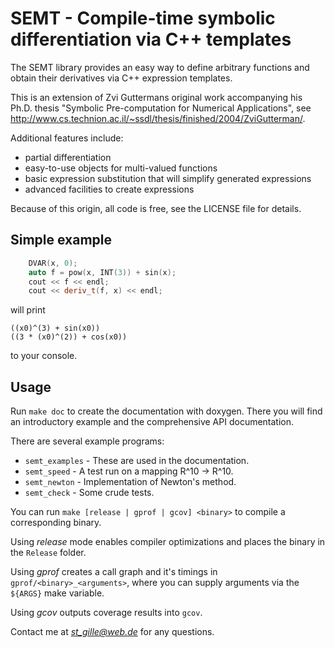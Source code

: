  SEMT - Compile-time symbolic differentiation via C++ templates
============================================================================

The SEMT library provides an easy way to define arbitrary functions
and obtain their derivatives via C++ expression templates.

This is an extension of Zvi Guttermans original work
accompanying his Ph.D. thesis
"Symbolic Pre-computation for Numerical Applications",
see http://www.cs.technion.ac.il/~ssdl/thesis/finished/2004/ZviGutterman/.

Additional features include:
* partial differentiation
* easy-to-use objects for multi-valued functions
* basic expression substitution that will simplify generated expressions
* advanced facilities to create expressions

Because of this origin, all code is free, see the LICENSE
file for details.

Simple example
----------------

```C++
    DVAR(x, 0);
    auto f = pow(x, INT(3)) + sin(x);
    cout << f << endl;
    cout << deriv_t(f, x) << endl;
```
will print

    ((x0)^(3) + sin(x0))
    ((3 * (x0)^(2)) + cos(x0))

to your console.

Usage
---------
Run `make doc` to create the documentation with doxygen.
There you will find an introductory example and the comprehensive API documentation.

There are several example programs:

* `semt_examples` - These are used in the documentation.
* `semt_speed` - A test run on a mapping R^10 -> R^10.
* `semt_newton` - Implementation of Newton's method.
* `semt_check` - Some crude tests.

You can run
    `make [release | gprof | gcov] <binary>`
to compile a corresponding binary.

Using *release* mode enables compiler optimizations and places the binary in the `Release` folder.

Using *gprof* creates a call graph and it's timings in `gprof/<binary>_<arguments>`, where you can supply arguments via the `${ARGS}` make variable.

Using *gcov* outputs coverage results into `gcov`.

Contact me at *st_gille@web.de* for any questions.
